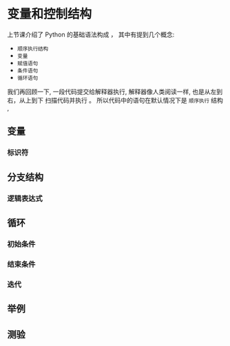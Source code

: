# 变量和控制结构

上节课介绍了 Python 的基础语法构成 ， 其中有提到几个概念:
* `顺序执行结构`
* `变量`
* `赋值语句`
* `条件语句`
* `循环语句`

我们再回顾一下, 一段代码提交给解释器执行, 解释器像人类阅读一样, 也是从左到右，从上到下 扫描代码并执行 。
所以代码中的语句在默认情况下是 `顺序执行`  结构 ,




## 变量

### 标识符




## 分支结构

### 逻辑表达式


## 循环


### 初始条件

### 结束条件

### 迭代



## 举例





## 测验





